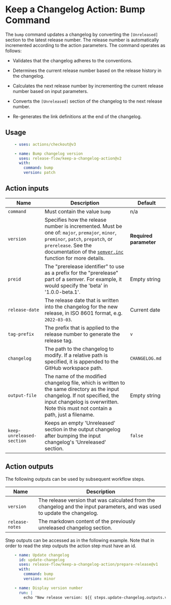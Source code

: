 # Keep a Changelog Action: Bump Command

The `bump` command updates a changelog by converting the `[Unreleased]` section to the latest release number. The release
number is automatically incremented according to the action parameters. The command operates as follows:

- Validates that the changelog adheres to the conventions.

- Determines the current release number based on the release history in the changelog.

- Calculates the next release number by incrementing the current release number based on input parameters.

- Converts the `[Unreleased]` section of the changelog to the next release number.

- Re-generates the link definitions at the end of the changelog.

## Usage

```yml
    - uses: actions/checkout@v3

    - name: Bump changelog version
      uses: release-flow/keep-a-changelog-action@v2
      with:
        command: bump
        version: patch
```

## Action inputs

| Name | Description | Default |
| --- | --- | --- |
| `command` | Must contain the value `bump`  | n/a |
| `version` | Specifies how the release number is incremented. Must be one of: `major`, `premajor`, `minor`, `preminor`, `patch`, `prepatch`, or `prerelease`. See the documentation of the [`semver.inc`](https://github.com/npm/node-semver#functions) function for more details. | **Required parameter** |
| `preid` | The "prerelease identifier" to use as a prefix for the "prerelease" part of a semver. For example, it would specify the 'beta' in '1.0.0-beta.1'. | Empty string |
| `release-date` | The release date that is written into the changelog for the new release, in ISO 8601 format, e.g. `2022-03-03`. | Current date |
| `tag-prefix` | The prefix that is applied to the release number to generate the release tag. | `v` |
| `changelog` | The path to the changelog to modify. If a relative path is specified, it is appended to the GitHub workspace path. | `CHANGELOG.md` |
| `output-file` | The name of the modified changelog file, which is written to the same directory as the input changelog. If not specified, the input changelog is overwritten. Note this must not contain a path, just a filename. | Empty string |
| `keep-unreleased-section` | Keeps an empty 'Unreleased' section in the output changelog after bumping the input changelog's 'Unreleased' section. | `false` |

## Action outputs

The following outputs can be used by subsequent workflow steps.

| Name | Description |
| --- | --- |
| `version` | The release version that was calculated from the changelog and the input parameters, and was used to update the changelog. |
| `release-notes` | The markdown content of the previously unreleased changelog section. |

Step outputs can be accessed as in the following example. Note that in order to read the step outputs the action step
must have an id.

```yml
    - name: Update changelog
      id: update-changelog
      uses: release-flow/keep-a-changelog-action/prepare-release@v1
      with:
        command: bump
        version: minor

    - name: Display version number
      run: |
        echo "New release version: ${{ steps.update-changelog.outputs.version }}"
```
